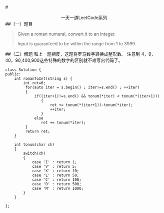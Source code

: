 #<center>一天一道LeetCode系列</center>
##（一）题目

> Given a roman numeral, convert it to an integer.
> 
> Input is guaranteed to be within the range from 1 to 3999.

##（二）解题
和上一题相反，这题将罗马数字转换成整形数。
注意到 4，9，40，90,400,900这些特殊的数字的区别就不难写出代码了。
```
class Solution {
public:
    int romanToInt(string s) {
        int ret=0;
         for(auto iter = s.begin() ; iter!=s.end() ; ++iter)
         {
             if((iter+1)!=s.end() && tonum(*iter) < tonum(*(iter+1)))
                {
                    ret += tonum(*(iter+1))-tonum(*iter);
                    ++iter;
                }
             else 
                ret += tonum(*iter);
         }
         return ret;
    }
    
    int tonum(char ch)
    {
        switch(ch)
        {
            case 'I' : return 1;
            case 'V' : return 5;
            case 'X' : return 10;
            case 'L' : return 50;
            case 'C' : return 100;
            case 'D' : return 500;
            case 'M' : return 1000;
        }
    }
    
};
```